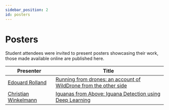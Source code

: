 ```yaml
---
sidebar_position: 2
id: posters
---
```


# Posters

Student attendees were invited to present posters showcasing their work, those made available online are published here.

| Presenter  | Title |
| --- | --- |
| [Edouard Rolland](https://www.linkedin.com/in/edouardrolland/) | [Running from drones: an account of WildDrone from the other side](https://doi.org/10.6084/m9.figshare.30196393.v3) |
| [Christian Winkelmann](https://www.linkedin.com/in/christian-winkelmann/) | [Iguanas from Above: Iguana Detection using Deep Learning](https://doi.org/10.6084/m9.figshare.30148708.v1) |